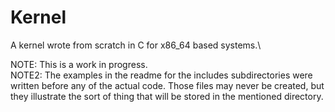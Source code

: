 # Kernel
A kernel wrote from scratch in C for x86_64 based systems.\

NOTE: This is a work in progress.\
NOTE2: The examples in the readme for the includes subdirectories were written
before any of the actual code. Those files may never be created, but they 
illustrate the sort of thing that will be stored in the mentioned directory.
